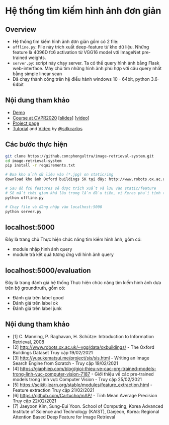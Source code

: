 # Hệ thống tìm kiếm hình ảnh đơn giản

## Overview
- Hệ thống tìm kiếm hình ảnh đơn giản gồm có 2 file:
- `offline.py`: File này trích xuất deep-feature từ kho dữ liệu. Những feature là 4096D fc6 activation từ VGG16 model với ImageNet pre-trained weights.
- `server.py`:  script này chạy server. Ta có thể query hình ảnh bằng Flask web-interface. Máy chủ tìm những hình ảnh phù hợp với câu query nhất bằng simple linear scan
- Đã chạy thành công trên hệ điều hành windows 10 - 64bit, python 3.6-64bit

## Nội dung tham khảo
- [Demo](http://www.simple-image-search.xyz/)
- [Course at CVPR2020](https://matsui528.github.io/cvpr2020_tutorial_retrieval/) [[slides](https://speakerdeck.com/matsui_528/cvpr20-tutorial-live-coding-demo-to-implement-an-image-search-engine-from-scratch)] [[video](https://www.youtube.com/watch?v=M0Y9_vBmYXU)]
- [Project page](http://yusukematsui.me/project/sis/sis.html)
- [Tutorial](https://ourcodeworld.com/articles/read/981/how-to-implement-an-image-search-engine-using-keras-tensorflow-with-python-3-in-ubuntu-18-04) and [Video](https://www.youtube.com/watch?v=Htu7b8PUyRg) by [@sdkcarlos](https://github.com/sdkcarlos)

## Các bước thực hiện
```bash
git clone https://github.com:phongultra/image-retrieval-system.git
cd image-retrieval-system
pip install -r requirements.txt

# Đưa kho ảnh dữ liệu vào (*.jpg) on static/img
download kho ảnh Oxford buildings 5K tại đây: http://www.robots.ox.ac.uk/~vgg/data/oxbuildings/

# Sau đó fc6 features sẽ được trích xuất và lưu vào static/feature
# Sẽ mất thời gian khá lâu trong lần đầu tiên, vì Keras phải tính trọng số VGG
python offline.py

# Chạy file và đăng nhập vào localhost:5000
python server.py
```
## localhost:5000
Đây là trang chủ
Thực hiện chức năng tìm kiếm hình ảnh, gồm có:
- module nhập hình ảnh query
- module trả kết quả tương ứng với hình ảnh query

## localhost:5000/evaluation
Đây là trang đánh giá hệ thống
Thực hiện chức năng tìm kiếm hình ảnh dựa trên bộ groundtruth, gồm có:
- Đánh giá trên label good
- Đánh giá trên label ok
- Đánh giá trên label junk

## Nội dung tham khảo
- [1] C. Manning, P. Raghavan, H. Schütze: Introduction to Information Retrieval, 2008
- [2] http://www.robots.ox.ac.uk/~vgg/data/oxbuildings/  -  The Oxford Buildings Dataset
Truy cập 19/02/2021
- [3] http://yusukematsui.me/project/sis/sis.html - Writing an Image Search Engine from Scratch - Truy cập 19/02/2021
- [4] https://giaphiep.com/blog/gioi-thieu-ve-cac-pre-trained-models-trong-linh-vuc-computer-vision-7187 - Giới thiệu về các pre-trained models trong lĩnh vực Computer Vision - Truy cập 25/02/2021
- [5] https://scikit-learn.org/stable/modules/feature_extraction.html  - Feature extraction
Truy cập 21/02/2021
- [6] https://github.com/Cartucho/mAP/   - Tính Mean Average Precision
Truy cập 22/02/2021
- [7] Jaeyoon Kim, Sung-Eui Yoon. School of Computing, Korea Advanced Institute of Science and Technology (KAIST), Daejeon, Korea: Regional Attention Based Deep Feature for Image Retrieval
